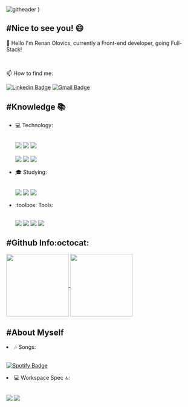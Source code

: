 ![githeader](https://user-images.githubusercontent.com/9964502/115940436-f5fd1700-a477-11eb-8432-8026804ea63e.png)
)

## #Nice to see you! 😄

  👋 Hello I'm Renan Olovics, currently a Front-end developer, going Full-Stack!
  
  </br>

  📫 How to find me:
  
[![Linkedin Badge](https://img.shields.io/badge/LinkedIn-0077B5?style=for-the-badge&logo=linkedin&logoColor=white&link=https://www.linkedin.com/in/%C3%ADtalo-carvalho-994687155)](https://www.linkedin.com/in/renan-olovics-aa638a138/)
[![Gmail Badge](https://img.shields.io/badge/Gmail-D14836?style=for-the-badge&logo=gmail&logoColor=white&link=renanolovics@gmail.com)](mailto:renanolovics@gmail.com)

## #Knowledge 📚
<ul>  
  <li> 💻 Technology:</li>
  <br/>
  <p align="left">
      <img src="https://img.shields.io/badge/HTML5-E34F26?style=for-the-badge&logo=html5&logoColor=white">
      <img src="https://img.shields.io/badge/CSS3-1572B6?style=for-the-badge&logo=css3&logoColor=white">
      <img src="https://img.shields.io/badge/Sass-C76494?style=for-the-badge&logo=sass&logoColor=white">
      <br><br>
      <img src="https://img.shields.io/badge/TypeScript-007ACC?style=for-the-badge&logo=typescript&logoColor=white">
      <img src="https://img.shields.io/badge/JavaScript-323330?style=for-the-badge&logo=javascript&logoColor=F7DF1E">
      <img src="https://img.shields.io/badge/React-20232A?style=for-the-badge&logo=react&logoColor=61DAFB">
  </p>
  
  <li> 🎓 Studying:</li>
  <br/>
  <p align="left">
      <img src="https://img.shields.io/badge/Next-E1E2E7?style=for-the-badge&logo=next.js&logoColor=000000">
      <img src="https://img.shields.io/badge/React_Native-20232A?style=for-the-badge&logo=react&logoColor=61DAFB">
      <img src="https://img.shields.io/badge/Material--UI-0081CB?style=for-the-badge&logo=material-ui&logoColor=white">
  </p>

  </p>
  
  <li>:toolbox: Tools:</li>
  <br/>
  <p align="left">
    <img src="https://img.shields.io/badge/Visual_Studio_Code-0078D4?style=for-the-badge&logo=visual%20studio%20code&logoColor=white">
    <img src="https://img.shields.io/badge/Yarn-2B8AB5?style=for-the-badge&logo=yarn&logoColor=white">
    <img src="https://img.shields.io/badge/npm-CB3837?style=for-the-badge&logo=npm&logoColor=white">
    <img src="https://img.shields.io/badge/Git-F05032?style=for-the-badge&logo=git&logoColor=white">
</ul>



## #Github Info:octocat:
<p align="start">
  <a href="https://github.com/Renan-Olovics/github-readme-stats">
    <img
      align="center"
      height="165"
      src="https://github-readme-stats.vercel.app/api?username=Renan-Olovics&count_private=true&show_icons=true&custom_title=Github%20Status&hide=issues&theme=dark"
    />
  </a>
  <a href="https://github.com/ifaithfrost/github-readme-stats">
    <img
      align="center"
      height="165"
      src="https://github-readme-stats.vercel.app/api/top-langs/?username=Renan-Olovics&&layout=compact&theme=dark"
    />
  </a>
</p>

## #About Myself 

  <li> 🎶 Songs:</li>
  <br/>
  <p align="left">

  [![Spotify Badge](https://img.shields.io/badge/Spotify-1ED760?&style=for-the-badge&logo=spotify&logoColor=white)](https://open.spotify.com/user/recrirr87?si=zR4H4q85R06MbWjCHBIDFw8)

  </p>

  <li> 💻 Workspace Spec 🔝:</li>
  <br/>
  <p align="left">
    <img src="https://img.shields.io/badge/NVIDIA-GTX1060_6GB-76B900?style=for-the-badge&logo=nvidia&logoColor=white">
    <img src="https://img.shields.io/badge/Intel-Core_i5_9th-0071C5?style=for-the-badge&logo=intel&logoColor=white">
  </p>
